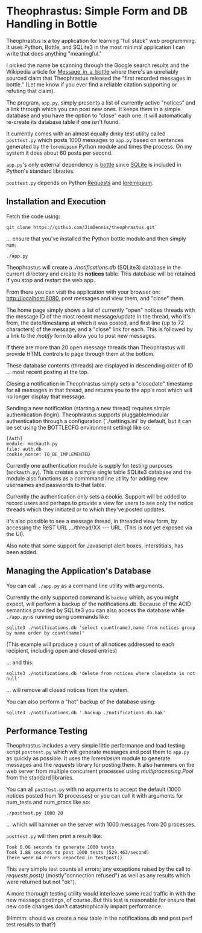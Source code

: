 Theophrastus: Simple Form and DB Handling in Bottle
===================================================

Theophrastus is a toy application for learning "full stack" web
programming.  It uses Python, Bottle, and SQLite3 in the most
minimal application I can write that does anything "meaningful."

I picked the name be scanning through the Google search results
and the Wikipedia article for 
[Message_in_a_bottle](http://en.wikipedia.org/wiki/Message_in_a_bottle)
where there's an unreliably sourced claim that Theophrastus released
the "first recorded messages in bottle." (Let me know if you ever find
a reliable citation supporting or refuting that claim).

The program, `app.py`, simply presents a list of currently active 
"notices" and a link through which you can post new ones.  It keeps
them in a simple database and you have the option to "close" each one.
It will automatically re-create its database table if one isn't found.

It currently comes with an almost equally dinky test utility called
`posttest.py` which posts 1000 messages to `app.py` based
on sentences generated by the `loremipsum` Python module and times
the process. On my system it does about 60 posts per second.

`app.py`'s only external dependency is [bottle](http://bottlepy.org/)
since [SQLite](http://www.sqlite.org/) is included in Python's standard
libraries.

`posttest.py` depends on Python [Requests](http://docs.python-requests.org/en/latest/)
and [loremipsum](https://pypi.python.org/pypi/loremipsum/).

Installation and Execution
--------------------------

Fetch the code using:

```
git clone https://github.com/JimDennis/theophrastus.git`
```

... ensure that you've installed the Python bottle module and then
simply run:

```
./app.py
```

Theophrastus will create a _./notifications.db_ (SQLite3) database
in the current directory and create its **notices** table.  This
datebase will be retained if you stop and restart the web app.

From there you can visit the application with your browser on:
[http://localhost:8080](http://localhost:8080/), post messages and
view them, and "close" them.

The home page simply shows a list of currently "open" notices threads
with the message ID of the most recent message/update in the thread,
who it's from, the date/timestamp at which it was posted, and first
line (up to 72 characters) of the message, and a "close" link for each.
This is followed by a link to the _/notify_ form to allow you to post
new messages.

If there are more than 20 open message threads than Theophrastus will
provide HTML controls to page through them at the bottom.

These database contents (threads) are displayed in descending order of
ID ... most recent posting at the top.

Closing a notification in Theophrastus simply sets a "closedate"
timestamp for all messages in that thread, and returns you to the app's
root which will no longer display that message.

Sending a new notification (starting a new thread) requires simple
authentication (login).  Theophrastus supports pluggable/modular
authentication through a configuration (`./settings.ini' by default, but 
it can be set using the BOTTLECFG environment setting) like so:

```
[Auth]
module: mockauth.py   
file: auth.db
cookie_nonce: TO_BE_IMPLEMENTED
```

Currently one authentication module is supply for testing purposes
(`mockauth.py`).  This creates a simple single table SQLite3 database
and the module also functions as a commmand line utility for adding
new usernames and passwords to that table.

Currently the authentication only sets a cookie.  Support will be added
to record users and perhaps to provide a view for users to see only
the notice threads which they initiated or to which they've posted
updates.

It's also possible to see a message thread, in threaded view form, by
accessing the ReST URL .../thread/XX --- URL.  (This is not yet exposed
via the UI).

Also note that some support for Javascript alert boxes, interstitials,
has been added.


Managing the Application's Database
-----------------------------------

You can call `./app.py` as a command line utility with arguments.

Currently the only supported command is `backup` which, as you might
expect, will perform a backup of the notifications.db.  Because of
the ACID semantics provided by SQLite3 you can also access the database
while `./app.py` is running using commands like:

```
sqlite3 ./notifications.db 'select count(name),name from notices group by name order by count(name)'
```

(This example will produce a count of all notices addressed to each recipient, including
open and closed entries)

... and this:

```
sqlite3 ./notifications.db 'delete from notices where closedate is not null'
``` 

... will remove all closed notices from the system.

You can also perform a "hot" backup of the database using:

```
sqlite3 ./notifications.db '.backup ./notifications.db.bak'
```


Performance Testing
-------------------

Theophrastus includes a very simple little performance and load testing script 
`posttest.py` which will generate messages and post them to `app.py`
as quickly as possible.  It uses the _loremipsum_ module to generate messages
and the _requests_ library for posting them.  It also hammers on the web server
from multiple concurrent processes using _multiprocessing.Pool_ from the standard
libraries.

You can all `posttest.py` with no arguments to accept the default (1000 notices
posted from 10 processes) or you can call it with arguments for num_tests and
num_procs like so:

``` 
./posttest.py 1000 20
``` 

... which will hammer on the server with 1000 messages from 20 processes. 

`posttest.py` will then print a result like:

``` 
Took 0.06 seconds to generate 1000 tests
Took 1.88 seconds to post 1000 tests (529.463/second)
There were 64 errors reported in testpost()
``` 

This very simple test counts all errors; any exceptions raised by the call
to _requests.post()_ (mostly"connection refused") as well as any results
which were returned but not "ok").

A more thorough testing utility would interleave some read traffic in with
the new message postings, of course.  But this test is reasonable for ensure
that new code changes don't catastrophically impact performance.

(Hmmm: should we create a new table in the notifications.db and post perf
test results to that?)

